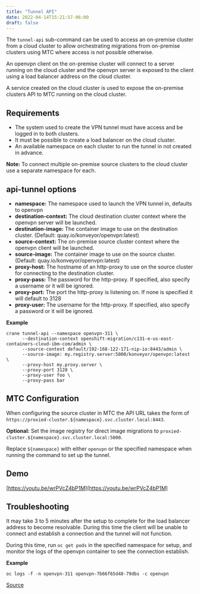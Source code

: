 ```yaml
---
title: "Tunnel API"
date: 2022-04-14T15:21:57-06:00
draft: false
---
```

The `tunnel-api` sub-command can be used to access an on-premise cluster from a cloud cluster to allow orchestrating migrations from on-premise clusters using MTC where access is not possible otherwise.

An openvpn client on the on-premise cluster will connect to a server running on the cloud cluster and the openvpn server is exposed to the client using a load balancer address on the cloud cluster.

A service created on the cloud cluster is used to expose the on-premise clusters API to MTC running on the cloud cluster.

## Requirements
- The system used to create the VPN tunnel must have access and be logged in to both clusters.
- It must be possible to create a load balancer on the cloud cluster.
- An available namespace on each cluster to run the tunnel in not created in advance.

**Note:** To connect multiple on-premise source clusters to the cloud cluster use a separate namespace for each.

## api-tunnel options
- **namespace:** The namespace used to launch the VPN tunnel in, defaults to openvpn
- **destination-context:** The cloud destination cluster context where the openvpn server will be launched.
- **destination-image:** The container image to use on the destination cluster. (Default: quay.io/konveyor/openvpn:latest)
- **source-context:** The on-premise source cluster context where the openvpn client will be launched.
- **source-image:** The container image to use on the source cluster. (Default: quay.io/konveyor/openvpn:latest)
- **proxy-host:** The hostname of an http-proxy to use on the source cluster for connecting to the destination cluster.
- **proxy-pass:** The password for the http-proxy. If specified, also specify a username or it will be ignored.
- **proxy-port:** The port the http-proxy is listening on. If none is specified it will default to 3128
- **proxy-user:** The username for the http-proxy. If specified, also specify a password or it will be ignored.

**Example**
```
crane tunnel-api --namespace openvpn-311 \
      --destination-context openshift-migration/c131-e-us-east-containers-cloud-ibm-com/admin \
      --source-context default/192-168-122-171-nip-io:8443/admin \
      --source-image: my.registry.server:5000/konveyor/openvpn:latest \
      --proxy-host my.proxy.server \
      --proxy-port 3128 \
      --proxy-user foo \
      --proxy-pass bar
```
## MTC Configuration
When configuring the source cluster in MTC the API URL takes the form of `https://proxied-cluster.${namespace}.svc.cluster.local:8443`.

**Optional:** Set the image registry for direct image migrations to `proxied-cluster.${namespace}.svc.cluster.local:5000`.

Replace ``${namespace}`` with either `openvpn` or the specified namespace when running the command to set up the tunnel.

## Demo
[https://youtu.be/wrPVcZ4bP1M](https://youtu.be/wrPVcZ4bP1M)

## Troubleshooting
It may take 3 to 5 minutes after the setup to complete for the load balancer address to become resolvable. During this time the client will be unable to connect and establish a connection and the tunnel will not function.

During this time, run `oc get pods` in the specified namespace for setup, and monitor the logs of the openvpn container to see the connection establish.

**Example**
```
oc logs -f -n openvpn-311 openvpn-7b66f65d48-79dbs -c openvpn
```

[Source](https://github.com/konveyor/konveyor.github.io/blob/main/content/Crane/Tools/TunnelAPI.md)
